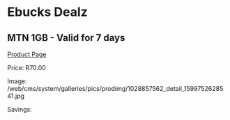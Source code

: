 
# Ebucks Dealz
## MTN 1GB - Valid for 7 days
[Product Page](https://www.ebucks.com/web/shop/productSelected.do?prodId=1028857562&catId=300)

Price: R70.00

Image: /web/cms/system/galleries/pics/prodimg/1028857562_detail_1599752628541.jpg

Savings: 


	